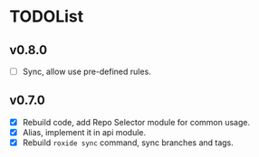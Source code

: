 # TODOList

## v0.8.0

- [ ] Sync, allow use pre-defined rules.

## v0.7.0

- [x] Rebuild code, add Repo Selector module for common usage.
- [x] Alias, implement it in api module.
- [x] Rebuild `roxide sync` command, sync branches and tags.
